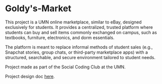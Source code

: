# Goldy's-Market

This project is a UMN online marketplace, similar to eBay, designed exclusively for students. It provides a centralized, trusted platform where students can buy and sell items commonly exchanged on campus, such as textbooks, furniture, electronics, and dorm essentials.

The platform is meant to replace informal methods of student sales (e.g., Snapchat stories, group chats, or third-party marketplace apps) with a structured, searchable, and secure environment tailored to student needs.

Project made as part of the Social Coding Club at the UMN.

Project design doc [here](https://docs.google.com/document/d/1KiJjnbn37LZAS4VHtU9uqtshUr8orX9-fYutaskRtMA/edit?usp=sharing).